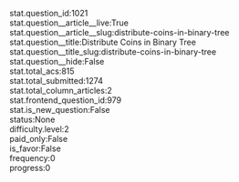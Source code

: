 stat.question_id:1021  
stat.question__article__live:True  
stat.question__article__slug:distribute-coins-in-binary-tree  
stat.question__title:Distribute Coins in Binary Tree  
stat.question__title_slug:distribute-coins-in-binary-tree  
stat.question__hide:False  
stat.total_acs:815  
stat.total_submitted:1274  
stat.total_column_articles:2  
stat.frontend_question_id:979  
stat.is_new_question:False  
status:None  
difficulty.level:2  
paid_only:False  
is_favor:False  
frequency:0  
progress:0  
